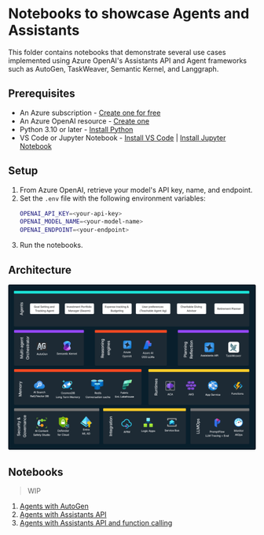 # Notebooks to showcase Agents and Assistants

This folder contains notebooks that demonstrate several use cases implemented using Azure OpenAI's Assistants API and Agent frameworks such as AutoGen, TaskWeaver, Semantic Kernel, and Langgraph. 

## Prerequisites

- An Azure subscription - [Create one for free](https://azure.microsoft.com/free/)
- An Azure OpenAI resource - [Create one](https://ms.portal.azure.com/#create/Microsoft.CognitiveServicesOpenAIAccount)
- Python 3.10 or later - [Install Python](https://www.python.org/downloads/)
- VS Code or Jupyter Notebook - [Install VS Code](https://code.visualstudio.com/download) | [Install Jupyter Notebook](https://jupyter.org/install)

## Setup

1. From Azure OpenAI, retrieve your model's API key, name, and endpoint.
1. Set the `.env` file with the following environment variables:
    ```bash
    OPENAI_API_KEY=<your-api-key>
    OPENAI_MODEL_NAME=<your-model-name>
    OPENAI_ENDPOINT=<your-endpoint>
    ```
1. Run the notebooks.

## Architecture
![](../assets/images/agents-block-diagram.png)

## Notebooks

> WIP

1. [Agents with AutoGen](./autogen/notebooks/expense-tracking-budgeting.ipynb)
1. [Agents with Assistants API](./assistants-api/azure-openai/equity-analyst.ipynb)
1. [Agents with Assistants API and function calling](./assistants-api/azure-openai/function-calling-ea.ipynb)
